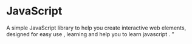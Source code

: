# JavaScript
A simple JavaScript library to help you create interactive web elements, designed for easy use , learning and help you to learn javascript . ”
